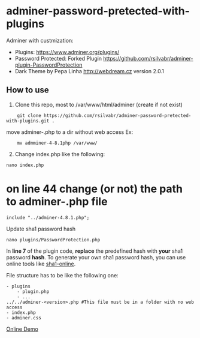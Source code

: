 # adminer-password-pretected-with-plugins

Adminer with custmization: 
- Plugins: https://www.adminer.org/plugins/
- Password Protected: Forked Plugin  https://github.com/rsilvabr/adminer-plugin-PasswordProtection
- Dark Theme by Pepa Linha http://webdream.cz version 2.0.1

## How to use

1. Clone this repo, most to /var/www/html/adminer (create if not exist)

````
    git clone https://github.com/rsilvabr/adminer-password-pretected-with-plugins.git .
````

move adminer-<version>.php to a dir without web access
Ex: 
````
    mv admminer-4-8.1php /var/www/
````
2. Change index.php like the following:
````
nano index.php 
````
    
# on line 44 change (or not) the path to adminer-<version>.php file
````
include "../adminer-4.8.1.php";
````


Update sha1 password hash
````
nano plugins/PasswordProtection.php
````
    
In **line 7** of the plugin code, **replace** the predefined hash with **your** sha1 password **hash**.
To generate your own sha1 password hash, you can use online tools like [sha1-online](http://www.sha1-online.com/).

File structure has to be like the following one:
````
- plugins
    - plugin.php
    - ...
../../adminer-<version>.php #This file must be in a folder with no web access
- index.php
- adminer.css
````

[Online Demo](https://demo.rodolfosilva.me/adminer/)
